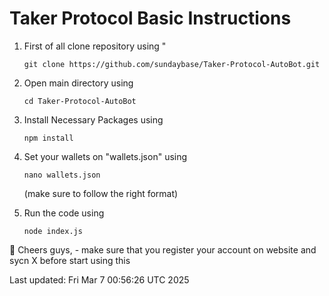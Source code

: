 # Taker Protocol Basic Instructions

1. First of all clone repository using "
     ```
     git clone https://github.com/sundaybase/Taker-Protocol-AutoBot.git
     ````

2. Open main directory using
    ```
    cd Taker-Protocol-AutoBot
    ```

3. Install Necessary Packages using
   ```
   npm install
   ```

4. Set your wallets on "wallets.json" using
   ```
   nano wallets.json
   ```
   (make sure to follow the right format)

5. Run the code using
   ```
   node index.js
   ```

💪 Cheers guys, - make sure that you register your account on website and sycn X before start using this

Last updated: Fri Mar  7 00:56:26 UTC 2025

